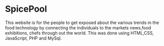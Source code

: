 # SpicePool
This website is for the people to get exposed about the various trends in the food technology by connecting the individuals to the markets news,food exhibitions,
chefs through out the world. This was done using HTML,CSS, JavaScript, PHP and MySql.
